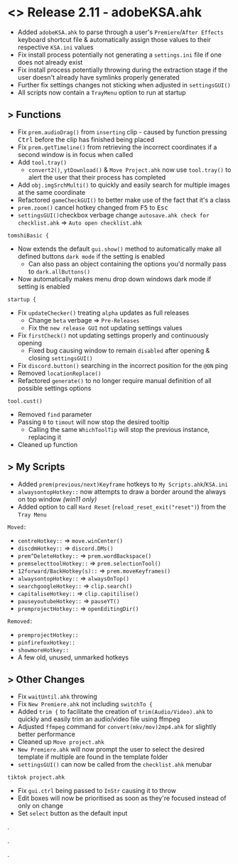 # <> Release 2.11 - adobeKSA.ahk
- Added `adobeKSA.ahk` to parse through a user's `Premiere`/`After Effects` keyboard shortcut file & automatically assign those values to their respective `KSA.ini` values
- Fix install process potentially not generating a `settings.ini` file if one does not already exist
- Fix install process potentially throwing during the extraction stage if the user doesn't already have symlinks properly generated
- Further fix settings changes not sticking when adjusted in `settingsGUI()`
- All scripts now contain a `TrayMenu` option to run at startup

## > Functions
- Fix `prem.audioDrag()` from `inserting` clip - caused by function pressing <kbd>Ctrl</kbd> before the clip has finished being placed
- Fix `prem.getTimeline()` from retrieving the incorrect coordinates if a second window is in focus when called
- Add `tool.tray()`
    - `convert2()`, `ytDownload()` & `Move Project.ahk` now use `tool.tray()` to alert the user that their process has completed
- Add `obj.imgSrchMulti()` to quickly and easily search for multiple images at the same coordinate
- Refactored `gameCheckGUI()` to better make use of the fact that it's a class
- `prem.zoom()` cancel hotkey changed from <kbd>F5</kbd> to <kbd>Esc</kbd> 
- `settingsGUI()`checkbox verbage change `autosave.ahk check for checklist.ahk` => `Auto open checklist.ahk`

`tomshiBasic {`
- Now extends the default `gui.show()` method to automatically make all defined buttons `dark mode` if the setting is enabled
    - Can also pass an object containing the options you'd normally pass to `dark.allButtons()`
- Now automatically makes menu drop down windows dark mode if setting is enabled

`startup {`
- Fix `updateChecker()` treating `alpha` updates as full releases
    - Change `beta` verbage => `Pre-Releases`
    - Fix the `new release GUI` not updating settings values
- Fix `firstCheck()` not updating settings properly and continuously opening
    - Fixed bug causing window to remain `disabled` after opening & closing `settingsGUI()`
- Fix `discord.button()` searching in the incorrect position for the `@ON` ping
- Removed `locationReplace()`
- Refactored `generate()` to no longer require manual definition of all possible settings options

`tool.cust()`
- Removed `find` parameter
- Passing `0` to `timout` will now stop the desired tooltip
    - Calling the same `WhichToolTip` will stop the previous instance, replacing it
- Cleaned up function

## > My Scripts
- Added `prem(previous/next)Keyframe` hotkeys to `My Scripts.ahk`/`KSA.ini`
- `alwaysontopHotkey::` now attempts to draw a border around the always on top window *(win11 only)*
- Added option to call `Hard Reset` (`reload_reset_exit("reset")`) from the `Tray Menu`

`Moved:`
- `centreHotkey::` => `move.winCenter()`
- `discdmHotkey::` => `discord.DMs()`
- `prem^DeleteHotkey::` => `prem.wordBackspace()`
- `premselecttoolHotkey::` => `prem.selectionTool()`
- `12forward/BackHotkey(s)::` => `prem.moveKeyframes()`
- `alwaysontopHotkey::` => `alwaysOnTop()`
- `searchgoogleHotkey::` => `clip.search()`
- `capitaliseHotkey::` => `clip.capitilise()`
- `pauseyoutubeHotkey::` => `pauseYT()`
- `premprojectHotkey::` => `openEditingDir()`

`Removed:`
- `premprojectHotkey::`
- `pinfirefoxHotkey::`
- `showmoreHotkey::`
- A few old, unused, unmarked hotkeys

## > Other Changes
- Fix `waitUntil.ahk` throwing
- Fix `New Premiere.ahk` not including `switchTo {`
- Added `trim {` to facilitate the creation of `trim(Audio/Video).ahk` to quickly and easily trim an audio/video file using ffmpeg
- Adjusted `ffmpeg` command for `convert(mkv/mov)2mp4.ahk` for slightly better performance
- Cleaned up `Move project.ahk`
- `New Premiere.ahk` will now prompt the user to select the desired template if multiple are found in the template folder
- `settingsGUI()` can now be called from the `checklist.ahk` menubar

`tiktok project.ahk`
- Fix `gui.ctrl` being passed to `InStr` causing it to throw
- Edit boxes will now be prioritised as soon as they're focused instead of only on change
- Set `select` button as the default input

.

.

.

